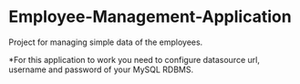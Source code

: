 # Employee-Management-Application
Project for managing simple data of the employees.

*For this application to work you need to configure datasource url, username and password of your MySQL RDBMS.
